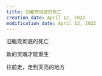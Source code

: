 ```yaml
---
title: 旧躯壳彻底的死亡
creation_date: April 12, 2022
modification_date: April 12, 2022
---
```



旧躯壳彻底的死亡

​新的灵魂才能重生

​往前走，走到天亮的地方

